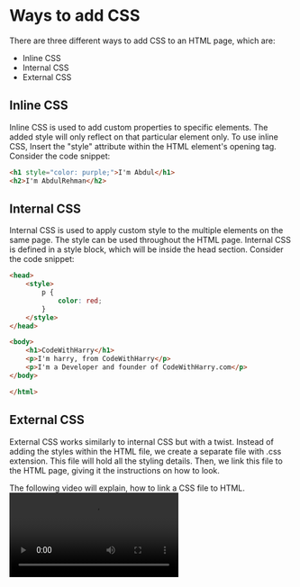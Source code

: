 # Ways to add CSS

There are three different ways to add CSS to an HTML page, which are:

- Inline CSS
- Internal CSS
- External CSS

## Inline CSS

Inline CSS is used to add custom properties to specific elements. The added style will only reflect on that particular element only.
To use inline CSS, Insert the "style" attribute within the HTML element's opening tag.
Consider the code snippet:

```html css
<h1 style="color: purple;">I'm Abdul</h1>
<h2>I'm AbdulRehman</h2>
```

## Internal CSS

Internal CSS is used to apply custom style to the multiple elements on the same page. The style can be used throughout the HTML page.
Internal CSS is defined in a style block, which will be inside the head section.
Consider the code snippet:

````html css
<head>
    <style>
        p {
            color: red;
        }
    </style>
</head>

<body>
    <h1>CodeWithHarry</h1>
    <p>I'm harry, from CodeWithHarry</p>
    <p>I'm a Developer and founder of CodeWithHarry.com</p>
</body>

</html>

````

## External CSS
External CSS works similarly to internal CSS but with a twist. Instead of adding the styles within the HTML file, we create a separate file with .css extension. This file will hold all the styling details. Then, we link this file to the HTML page, giving it the instructions on how to look. 

The following video will explain, how to link a CSS file to HTML.
<video controls src="add external css demo.mp4" title="Title"></video>